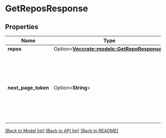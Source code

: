 # GetReposResponse

## Properties

Name | Type | Description | Notes
------------ | ------------- | ------------- | -------------
**repos** | Option<[**Vec<crate::models::GetRepoResponse>**](GetRepoResponse.md)> |  | [optional]
**next_page_token** | Option<**String**> | Token that can be specified as a query parameter to the GET /repos endpoint to retrieve the next page of results. | [optional]

[[Back to Model list]](../README.md#documentation-for-models) [[Back to API list]](../README.md#documentation-for-api-endpoints) [[Back to README]](../README.md)


